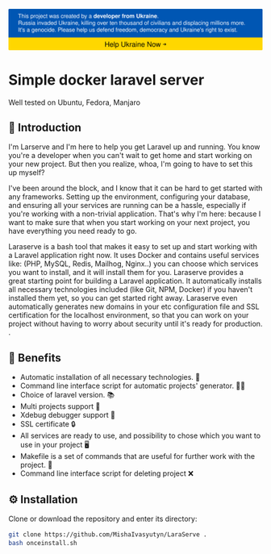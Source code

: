 [![Stand With Ukraine](https://raw.githubusercontent.com/vshymanskyy/StandWithUkraine/main/banner-direct-single.svg)](https://stand-with-ukraine.pp.ua)

# Simple docker laravel server

Well tested on Ubuntu, Fedora, Manjaro


## 📜 Introduction
I'm Larserve and I'm here to help you get Laravel up and running. You know you're a developer when you can't wait to get home and start working on your new project. But then you realize, whoa, I'm going to have to set this up myself?

I've been around the block, and I know that it can be hard to get started with any frameworks. Setting up the environment, configuring your database, and ensuring all your services are running can be a hassle, especially if you're working with a non-trivial application. That's why I'm here: because I want to make sure that when you start working on your next project, you have everything you need ready to go.

Laraserve is a bash tool that makes it easy to set up and start working with a Laravel application right now. It uses Docker and contains useful services like: (PHP, MySQL, Redis, Mailhog, Nginx..) you can choose which services you want to install, and it will install them for you. Laraserve provides a great starting point for building a Laravel application. It automatically installs all necessary technologies included (like Git, NPM, Docker) if you haven't installed them yet, so you can get started right away. Laraserve even automatically generates new domains in your etc configuration file and SSL certification for the localhost environment, so that you can work on your project without having to worry about security until it's ready for production. .


## 🍬 Benefits


* Automatic installation of all necessary technologies. 🤖
* Command line interface script for automatic projects' generator. 👩‍💻
* Choice of laravel version. 📚
* Multi projects support 💼
* Xdebug debugger support 🐞
* SSL certificate 🔒
* All services are ready to use, and possibility to chose which you want to use in your project 🖥️
* Makefile is a set of commands that are useful for further work with the project. 📝
* Command line interface script for deleting project ❌



## ⚙ Installation

Clone or download the repository and enter its directory:

```bash
git clone https://github.com/MishaIvasyutyn/LaraServe .
bash onceinstall.sh
```